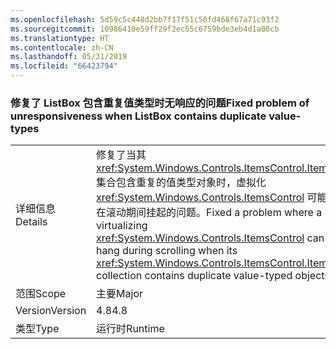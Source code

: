 ```yaml
---
ms.openlocfilehash: 5d59c5c448d2bb7f17f51c50fd468f67a71c93f2
ms.sourcegitcommit: 10986410e59ff29f2ec55c6759bde3eb4d1a00cb
ms.translationtype: HT
ms.contentlocale: zh-CN
ms.lasthandoff: 05/31/2019
ms.locfileid: "66423794"
---
```

### <a name="fixed-problem-of-unresponsiveness-when-listbox-contains-duplicate-value-types"></a><span data-ttu-id="1a9c6-101">修复了 ListBox 包含重复值类型时无响应的问题</span><span class="sxs-lookup"><span data-stu-id="1a9c6-101">Fixed problem of unresponsiveness when ListBox contains duplicate value-types</span></span>

|   |   |
|---|---|
|<span data-ttu-id="1a9c6-102">详细信息</span><span class="sxs-lookup"><span data-stu-id="1a9c6-102">Details</span></span>|<span data-ttu-id="1a9c6-103">修复了当其 <xref:System.Windows.Controls.ItemsControl.Items> 集合包含重复的值类型对象时，虚拟化 <xref:System.Windows.Controls.ItemsControl> 可能在滚动期间挂起的问题。</span><span class="sxs-lookup"><span data-stu-id="1a9c6-103">Fixed a problem where a virtualizing <xref:System.Windows.Controls.ItemsControl> can hang during scrolling when its <xref:System.Windows.Controls.ItemsControl.Items> collection contains duplicate value-typed objects.</span></span>|
|<span data-ttu-id="1a9c6-104">范围</span><span class="sxs-lookup"><span data-stu-id="1a9c6-104">Scope</span></span>|<span data-ttu-id="1a9c6-105">主要</span><span class="sxs-lookup"><span data-stu-id="1a9c6-105">Major</span></span>|
|<span data-ttu-id="1a9c6-106">Version</span><span class="sxs-lookup"><span data-stu-id="1a9c6-106">Version</span></span>|<span data-ttu-id="1a9c6-107">4.8</span><span class="sxs-lookup"><span data-stu-id="1a9c6-107">4.8</span></span>|
|<span data-ttu-id="1a9c6-108">类型</span><span class="sxs-lookup"><span data-stu-id="1a9c6-108">Type</span></span>|<span data-ttu-id="1a9c6-109">运行时</span><span class="sxs-lookup"><span data-stu-id="1a9c6-109">Runtime</span></span>|

